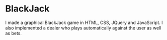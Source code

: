 # BlackJack
I made a graphical BlackJack game in HTML, CSS, JQuery and JavaScript.  I also implemented a dealer who plays automatically against the
user as well as bets.
